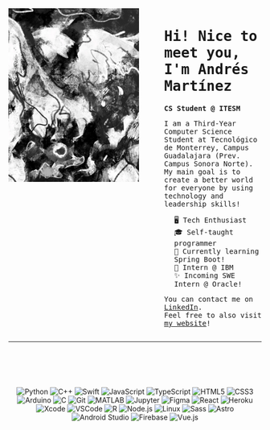 <!DOCTYPE html>
<html lang="en">
<head>
  <meta charset="UTF-8" />
  <meta name="viewport" content="width=device-width, initial-scale=1.0" />
  <link rel="stylesheet" href="https://cdn.jsdelivr.net/gh/devicons/devicon@v2.15.1/devicon.min.css" />
</head>
<body>
<div style="display: flex; align-items: flex-start; gap: 50px;">
  <img src="images/blackandwhite.png" width="260" alt="Snow graphic" style="flex-shrink: 0;" />

  <div>
    <samp>
      <h1>Hi! Nice to meet you, I'm Andrés Martínez</h1>
      <strong>CS Student @ ITESM</strong>
      <p>
        I am a Third-Year Computer Science Student at Tecnológico de Monterrey, Campus Guadalajara (Prev. Campus Sonora Norte). My main goal is to create a better world for everyone by using technology and leadership skills!
      </p>
      <ul style="margin-left: 20px; list-style: none; padding-left: 0;">
        <li>🖥️ Tech Enthusiast</li>
        <li>🎓 Self-taught programmer</li>
        <li>🌱 Currently learning Spring Boot!</li>
        <li>🎉 Intern @ IBM</li>
        <li>✨ Incoming SWE Intern @ Oracle!</li>
      </ul>
      <p>
        You can contact me on <a href="https://www.linkedin.com/in/andresdanielmtz/">LinkedIn</a>.<br />
        Feel free to also visit <a href="https://andresdanielmtz.netlify.app/">my website</a>!
      </p>
    </samp>
  </div>
</div>

---


  <div style="text-align: center; margin-top: 90px;">
    <img src="https://cdn.jsdelivr.net/gh/devicons/devicon/icons/python/python-plain.svg" width="30" alt="Python" />
    <img src="https://cdn.jsdelivr.net/gh/devicons/devicon/icons/cplusplus/cplusplus-plain.svg" width="30" alt="C++" />
    <img src="https://cdn.jsdelivr.net/gh/devicons/devicon/icons/swift/swift-original.svg" width="30" alt="Swift" />
    <img src="https://cdn.jsdelivr.net/gh/devicons/devicon/icons/javascript/javascript-plain.svg" width="30" alt="JavaScript" />
    <img src="https://cdn.jsdelivr.net/gh/devicons/devicon/icons/typescript/typescript-plain.svg" width="30" alt="TypeScript" />
    <img src="https://cdn.jsdelivr.net/gh/devicons/devicon/icons/html5/html5-plain.svg" width="30" alt="HTML5" />
    <img src="https://cdn.jsdelivr.net/gh/devicons/devicon/icons/css3/css3-plain.svg" width="30" alt="CSS3" />
    <img src="https://cdn.jsdelivr.net/gh/devicons/devicon/icons/arduino/arduino-original.svg" width="30" alt="Arduino" />
    <img src="https://cdn.jsdelivr.net/gh/devicons/devicon/icons/c/c-line.svg" width="30" alt="C" />
    <img src="https://cdn.jsdelivr.net/gh/devicons/devicon/icons/git/git-original.svg" width="30" alt="Git" />
    <img src="https://cdn.jsdelivr.net/gh/devicons/devicon/icons/matlab/matlab-line.svg" width="30" alt="MATLAB" />
    <img src="https://cdn.jsdelivr.net/gh/devicons/devicon/icons/jupyter/jupyter-original.svg" width="30" alt="Jupyter" />
    <img src="https://cdn.jsdelivr.net/gh/devicons/devicon/icons/figma/figma-original.svg" width="30" alt="Figma" />
    <img src="https://cdn.jsdelivr.net/gh/devicons/devicon/icons/react/react-original.svg" width="30" alt="React" />
    <img src="https://cdn.jsdelivr.net/gh/devicons/devicon/icons/heroku/heroku-original.svg" width="30" alt="Heroku" />
    <img src="https://cdn.jsdelivr.net/gh/devicons/devicon/icons/xcode/xcode-plain.svg" width="30" alt="Xcode" />
    <img src="https://cdn.jsdelivr.net/gh/devicons/devicon/icons/vscode/vscode-original.svg" width="30" alt="VSCode" />
    <img src="https://cdn.jsdelivr.net/gh/devicons/devicon/icons/r/r-original.svg" width="30" alt="R" />
    <img src="https://cdn.jsdelivr.net/gh/devicons/devicon/icons/nodejs/nodejs-original.svg" width="30" alt="Node.js" />
    <img src="https://cdn.jsdelivr.net/gh/devicons/devicon/icons/linux/linux-original.svg" width="30" alt="Linux" />
    <img src="https://cdn.jsdelivr.net/gh/devicons/devicon/icons/sass/sass-original.svg" width="30" alt="Sass" />
    <img src="https://cdn.jsdelivr.net/gh/devicons/devicon@latest/icons/astro/astro-original.svg" width="30" alt="Astro" />
    <img src="https://cdn.jsdelivr.net/gh/devicons/devicon@latest/icons/androidstudio/androidstudio-original.svg" width="30" alt="Android Studio" />
    <img src="https://cdn.jsdelivr.net/gh/devicons/devicon@latest/icons/firebase/firebase-original.svg" width="30" alt="Firebase" />
    <img src="https://cdn.jsdelivr.net/gh/devicons/devicon@latest/icons/vuejs/vuejs-original.svg" width="30" alt="Vue.js" />
  </div>
</body>
</html>
